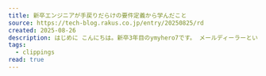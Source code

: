```yaml
---
title: 新卒エンジニアが手戻りだらけの要件定義から学んだこと
source: https://tech-blog.rakus.co.jp/entry/20250825/rd
created: 2025-08-26
description: はじめに こんにちは。新卒3年目のymyhero7です。 メールディーラーという自社開発プロダクトの開発チームに所属しています。 入社してすぐの頃は、実装やテストの工程を担当していましたが、新卒2年目から徐々に要件定義を任されるようになりました。もともと就職活動の面接段階から、「どうすればお客様にとって本当に価値のある機能を作れるか」といった上流工程への関心が強く、そうした業務に携わることを希望していました。 そのため、2年目という比較的早い段階から要件定義に関われるようになったときは、非常に嬉しかったのを覚えています！ しかし、意気揚々と始めた要件定義の業務は、想像以上に難しく、苦労の連続で…
tags:
  - clippings
read: true
---
```

